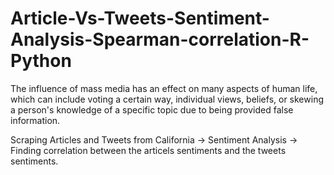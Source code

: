 # Article-Vs-Tweets-Sentiment-Analysis-Spearman-correlation-R-Python


The influence of mass media has an effect on many aspects of human life, which can include voting a certain way, 
individual views, beliefs, or skewing a person's knowledge of a specific topic due to being provided false information.

Scraping Articles and Tweets from California -> 
Sentiment Analysis -> 
Finding correlation between the articels sentiments and the tweets sentiments. 
